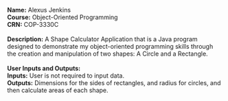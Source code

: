 **Name:** Alexus Jenkins<br>
**Course:** Object-Oriented Programming<br>
**CRN:** COP-3330C<br><br>
**Description:** A Shape Calculator Application that is a Java program designed to demonstrate my object-oriented programming skills through the creation and manipulation of two shapes: A Circle and a Rectangle.<br><br>
**User Inputs and Outputs:** <br>
**Inputs:** User is not required to input data.<br>
**Outputs:** Dimensions for the sides of rectangles, and radius for circles, and then calculate areas of each shape.
